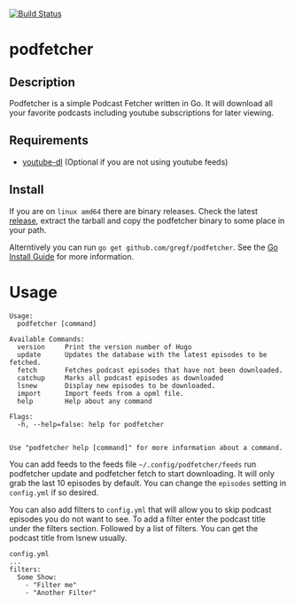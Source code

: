 [![Build Status](https://travis-ci.org/gregf/podfetcher.svg?branch=master)](https://travis-ci.org/gregf/podfetcher)
# podfetcher

## Description

Podfetcher is a simple Podcast Fetcher written in Go. It will download all your favorite podcasts including youtube subscriptions for later viewing.

## Requirements

* [youtube-dl](https://rg3.github.io/youtube-dl/) (Optional if you are not using youtube feeds)

## Install

If you are on `linux amd64` there are binary releases. Check the latest [release](https://github.com/gregf/podfetcher/releases), extract the tarball and copy the podfetcher binary to some place in your path.

Alterntively you can run `go get github.com/gregf/podfetcher`. See the [Go Install Guide](https://golang.org/doc/install#install) for more information.

# Usage

```
Usage:
  podfetcher [command]

Available Commands:
  version     Print the version number of Hugo
  update      Updates the database with the latest episodes to be fetched.
  fetch       Fetches podcast episodes that have not been downloaded.
  catchup     Marks all podcast episodes as downloaded
  lsnew       Display new episodes to be downloaded.
  import      Import feeds from a opml file.
  help        Help about any command

Flags:
  -h, --help=false: help for podfetcher


Use "podfetcher help [command]" for more information about a command.
```

You can add feeds to the feeds file `~/.config/podfetcher/feeds` run podfetcher update and podfetcher fetch to start downloading. It will only grab the last 10 episodes by default. You can change the `episodes` setting in `config.yml` if so desired.

You can also add filters to `config.yml` that will allow you to skip podcast episodes you do not want to see. To add a filter enter the podcast title under the filters section. Followed by a list of filters. You can get the podcast title from lsnew usually.

```
config.yml
...
filters:
  Some Show:
    - "Filter me"
    - "Another Filter"
